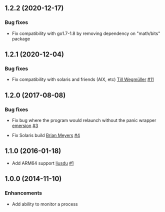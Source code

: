 ## 1.2.2 (2020-12-17)

### Bug fixes

* Fix compatibility with go1.7-1.8 by removing dependency on "math/bits" package

## 1.2.1 (2020-12-04)

### Bug fixes

* Fix compatibility with solaris and friends (AIX, etc)
  [Till Wegmüller](https://github.com/Toasterson)
  [#11](https://github.com/bugsnag/panicwrap/pull/11)

## 1.2.0 (2017-08-08)

### Bug fixes

* Fix bug where the program would relaunch without the panic wrapper
  [emersion](https://github.com/emersion)
  [#3](https://github.com/bugsnag/panicwrap/pull/3)

* Fix Solaris build
  [Brian Meyers](https://github.com/bmeyers22)
  [#4](https://github.com/bugsnag/panicwrap/pull/4)

## 1.1.0 (2016-01-18)

* Add ARM64 support
  [liusdu](https://github.com/liusdu)
  [#1](https://github.com/bugsnag/panicwrap/pull/1)

## 1.0.0 (2014-11-10)

### Enhancements

* Add ability to monitor a process
